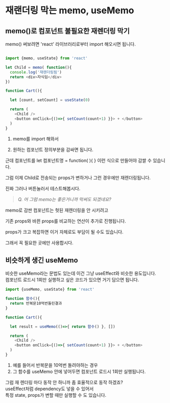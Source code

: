 # 재랜더링 막는 memo, useMemo
## memo()로 컴포넌트 불필요한 재렌더링 막기  

memo() 써보려면 'react' 라이브러리로부터 import 해오시면 됩니다.

```javascript

import {memo, useState} from 'react'

let Child = memo( function(){
  console.log('재렌더링됨')
  return <div>자식임</div>
})

function Cart(){ 

  let [count, setCount] = useState(0)

  return (
    <Child />
    <button onClick={()=>{ setCount(count+1) }}> + </button>
  )
}
```  
1. memo를 import 해와서  

2. 원하는 컴포넌트 정의부분을 감싸면 됩니다.  

근데 컴포넌트를 let 컴포넌트명 = function( ){ } 이런 식으로 만들어야 감쌀 수 있습니다.  

그럼 이제 Child로 전송되는 props가 변하거나 그런 경우에만 재렌더링됩니다.  

진짜 그러나 버튼눌러서 테스트해봅시다.   



> *Q. 어 그럼 memo는 좋은거니까 막써도 되겠네요?*

memo로 감싼 컴포넌트는 헛된 재렌더링을 안 시키려고  

기존 props와 바뀐 props를 비교하는 연산이 추가로 진행됩니다.  

props가 크고 복잡하면 이거 자체로도 부담이 될 수도 있습니다.  

그래서 꼭 필요한 곳에만 사용합시다.   
## 비슷하게 생긴 useMemo  
비슷한 useMemo라는 문법도 있는데 이건 그냥 useEffect와 비슷한 용도입니다.  
컴포넌트 로드시 1회만 실행하고 싶은 코드가 있으면 거기 담으면 됩니다.   

```javascript
import {useMemo, useState} from 'react'

function 함수(){
  return 반복문10억번돌린결과
}

function Cart(){ 

  let result = useMemo(()=>{ return 함수() }, [])

  return (
    <Child />
    <button onClick={()=>{ setCount(count+1) }}> + </button>
  )
}
```  
1. 예를 들어서 반복문을 10억번 돌려야하는 경우   
2. 그 함수를 useMemo 안에 넣어두면 컴포넌트 로드시 1회만 실행됩니다.   

그럼 재 렌더링 마다 동작 안 하니까 좀 효율적으로 동작 하겠죠?   
useEffect처럼 dependency도 넣을 수 있어서   
특정 state, props가 변할 때만 실행할 수 도 있습니다.